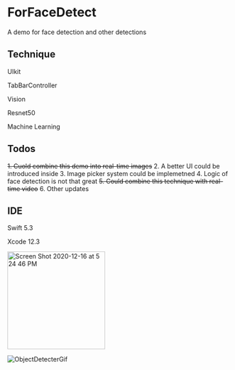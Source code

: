 # ForFaceDetect
A demo for face detection and other detections

## Technique
UIkit

TabBarController

Vision

Resnet50

Machine Learning


## Todos
~~1. Cuold combine this demo into real-time images~~
2. A better UI could be introduced inside
3. Image picker system could be implemetned
4. Logic of face detection is not that great
~~5. Could combine this technique with real-time video~~
6. Other updates

## IDE
Swift 5.3

Xcode 12.3


<img width="220" alt="Screen Shot 2020-12-16 at 5 24 46 PM" src="https://user-images.githubusercontent.com/63318597/102414459-97ed8e00-3fc4-11eb-8af7-64cb24ed7340.png">

![ObjectDetecterGif](https://user-images.githubusercontent.com/63318597/102939480-62411d00-447c-11eb-9bee-d0c047a0ff0c.gif)

